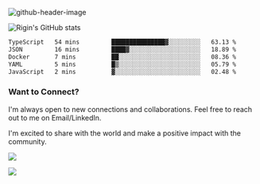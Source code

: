 
![github-header-image](https://github.com/riginoommen/riginoommen/assets/3840244/889cae65-df55-4cda-86cc-bf21bf1f2e96)

![Rigin's GitHub stats](https://github-readme-stats.vercel.app/api?username=riginoommen\&show_icons=true\&show=reviews,discussions_started,discussions_answered,prs_merged,prs_merged_percentage)


<!--START_SECTION:waka-->

```txt
TypeScript   54 mins         ███████████████▓░░░░░░░░░   63.13 %
JSON         16 mins         ████▓░░░░░░░░░░░░░░░░░░░░   18.89 %
Docker       7 mins          ██░░░░░░░░░░░░░░░░░░░░░░░   08.36 %
YAML         5 mins          █▒░░░░░░░░░░░░░░░░░░░░░░░   05.79 %
JavaScript   2 mins          ▓░░░░░░░░░░░░░░░░░░░░░░░░   02.48 %
```

<!--END_SECTION:waka-->

### Want to Connect?

I'm always open to new connections and collaborations. Feel free to reach out to me on Email/LinkedIn.

I'm excited to share with the world and make a positive impact with the community.

![](https://komarev.com/ghpvc/?username=riginoommen)

![](https://hit.yhype.me/github/profile?user_id=3840244)

